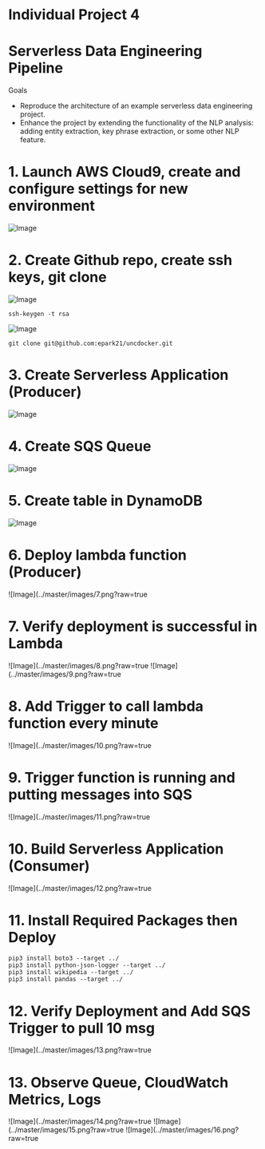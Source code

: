 # Individual Project 4
# Serverless Data Engineering Pipeline

Goals
- Reproduce the architecture of an example serverless data engineering project.
- Enhance the project by extending the functionality of the NLP analysis: adding entity extraction, key phrase extraction, or some other NLP feature.

# 1. Launch AWS Cloud9, create and configure settings for new environment
![Image](../master/images/1.png?raw=true)

# 2. Create Github repo, create ssh keys, git clone
![Image](../master/images/2.png?raw=true)
```
ssh-keygen -t rsa 
```
![Image](../master/images/3.png?raw=true)

```
git clone git@github.com:epark21/uncdocker.git
```
# 3. Create Serverless Application (Producer)
![Image](../master/images/4.png?raw=true)

# 4. Create SQS Queue
![Image](../master/images/5.png?raw=true)

# 5. Create table in DynamoDB
![Image](../master/images/6.png?raw=true)

# 6.  Deploy lambda function (Producer)
![Image](../master/images/7.png?raw=true

# 7.  Verify deployment is successful in Lambda
![Image](../master/images/8.png?raw=true
![Image](../master/images/9.png?raw=true

# 8.  Add Trigger to call lambda function every minute
![Image](../master/images/10.png?raw=true

# 9. Trigger function is running and putting messages into SQS
![Image](../master/images/11.png?raw=true

# 10. Build Serverless Application (Consumer)
![Image](../master/images/12.png?raw=true

# 11. Install Required Packages then Deploy
```
pip3 install boto3 --target ../
pip3 install python-json-logger --target ../
pip3 install wikipedia --target ../
pip3 install pandas --target ../
```

# 12. Verify Deployment and Add SQS Trigger to pull 10 msg 
![Image](../master/images/13.png?raw=true

# 13. Observe Queue, CloudWatch Metrics, Logs
![Image](../master/images/14.png?raw=true
![Image](../master/images/15.png?raw=true
![Image](../master/images/16.png?raw=true














